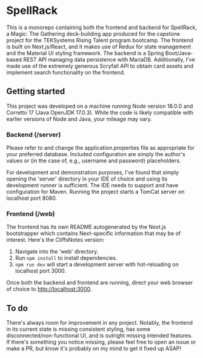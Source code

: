 # SpellRack

This is a monorepo containing both the frontend and backend for SpellRack, a Magic: The Gathering deck-building app produced for the capstone project for the TEKSystems Rising Talent program bootcamp. The frontend is built on Next.js/React, and it makes use of Redux for state management and the Material UI styling framework. The backend is a Spring Boot/Java-based REST API managing data persistence with MariaDB. Additionally, I've made use of the extremely generous Scryfall API to obtain card assets and implement search functionality on the frontend.

## Getting started

This project was developed on a machine running Node version 18.0.0 and Corretto 17 (Java OpenJDK 17.0.3). While the code is likely compatible with earlier versions of Node and Java, your mileage may vary.

### Backend (/server)

Please refer to and change the application.properties file as appropriate for your preferred database. Included configuration are simply the author's values or (in the case of, e.g., username and password) placeholders.

For development and demonstration purposes, I've found that simply opening the 'server' directory in your IDE of choice and using its development runner is sufficient. The IDE needs to support and have configuration for Maven. Running the project starts a TomCat server on localhost port 8080.

### Frontend (/web)

The frontend has its own README autogenerated by the Next.js bootstrapper which contains Next-specific information that may be of interest. Here's the CliffsNotes version:

1. Navigate into the 'web' directory.
2. Run `npm install` to install dependencies.
3. `npm run dev` will start a development server with hot-reloading on localhost port 3000.

Once both the backend and frontend are running, direct your web browser of choice to [http://localhost:3000](http://localhost:3000).

## To do

There's always room for improvement in any project. Notably, the frontend in its current state is missing consistent styling, has some disconnected/non-functional UI, and is outright missing intended features. If there's something you notice missing, please feel free to open an issue or make a PR, but know it's probably on my mind to get it fixed up ASAP!
